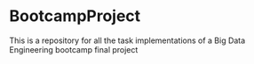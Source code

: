 # BootcampProject
This is a repository for all the task implementations of a Big Data Engineering bootcamp final project
